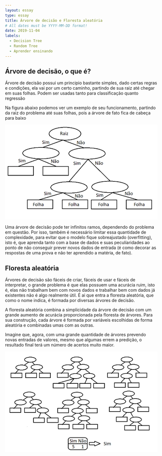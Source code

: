 ```yaml
---
layout: essay
type: essay
title: Árvore de decisão e Floresta aleatória
# All dates must be YYYY-MM-DD format!
date: 2019-11-04
labels:
  - Decision Tree
  - Random Tree
  - Aprender ensinando
---
```




## Árvore de decisão, o que é?

<p>Árvore de decisão possui um principio bastante simples, dado certas regras e condições, ela vai por um certo caminho, partindo de sua raiz até chegar em suas folhas. Podem ser usadas tanto para classificação quanto regressão</p>

<p>Na figura abaixo podemos ver um exemplo de seu funcionamento, partindo da raiz do problema até suas folhas, pois a árvore de fato fica de cabeça para baixo</p> 
<img class="ui fluid image" src="../images/decision_tree.png">

<p>Uma árvore de decisão pode ter infinitos ramos, dependendo do problema em questão. Por isso, também é necessário limitar essa quantidade  de complexidade, para evitar que o modelo fique sobreajustado (overfitting), isto é, que aprenda tanto com a base de dados e suas peculíaridades ao ponto de não conseguir prever novos dados de entrada (é como decorar as respostas de uma prova e não ter aprendido a matéria, de fato). </p> 

## Floresta aleatória

<p>Árvores de decisão são fáceis de criar, fáceis de usar e fáceis de interpretar, o grande problema é que elas possuem uma acurácia ruim, isto é, elas não trabalham bem com novos dados e trabalhar bem com dados já existentes não é algo realmente útil. É ai que entra a floresta aleatória, que como o nome indica, é formada por diversas árvores de decisão. </p>
	

<p> A floresta aleatória combina a simplicidade da árvore de decisão com um grande aumento de acurácia proporcionada pela floresta de árvores. Para sua construção, cada árvore é formada por variáveis escolhidas de forma aleatória e combinadas umas com as outras.</p>
<p>Imagine que, agora, com uma grande quantidade de árvores prevendo novas entradas de valores, mesmo que algumas errem a predição, o resultado final terá um número de acertos muito maior.</p>

<img class="ui fluid image" src="../images/random_forest.png">


	
	

